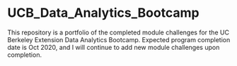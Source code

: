 # UCB_Data_Analytics_Bootcamp

This repository is a portfolio of the completed module challenges for the UC Berkeley Extension Data Analytics Bootcamp.
Expected program completion date is Oct 2020, and I will continue to add new module challenges upon completion.
